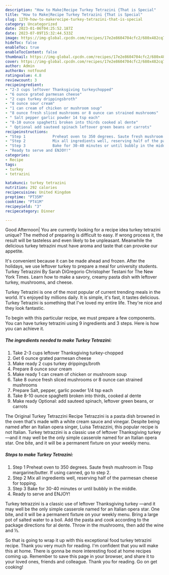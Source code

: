 ```yaml
---
description: "How to Make|Recipe Turkey Tetrazini {That is Special"
title: "How to Make|Recipe Turkey Tetrazini {That is Special"
slug: 1270-how-to-makerecipe-turkey-tetrazini-that-is-special
category: Uncategorized
date: 2023-01-06T04:25:52.187Z
date: 2023-07-09T15:32:44.533Z
image: https://img-global.cpcdn.com/recipes/17e2e8604704cfc2/680x482cq70/turkey-tetrazini-recipe-main-photo.jpg
hideToc: false
enableToc: true
enableTocContent: false
thumbnail: https://img-global.cpcdn.com/recipes/17e2e8604704cfc2/680x482cq70/turkey-tetrazini-recipe-main-photo.jpg
cover: https://img-global.cpcdn.com/recipes/17e2e8604704cfc2/680x482cq70/turkey-tetrazini-recipe-main-photo.jpg
author: Admin
authorAv: notfound
ratingvalue: 4.8
reviewcount: 3
recipeingredient:
- "2-3 cups leftover Thanksgiving turkeychopped"
- "6 ounce grated parmesan cheese"
- "2 cups turkey drippingsbroth"
- "8 ounce sour cream"
- "1 can cream of chicken or mushroom soup"
- "8 ounce fresh sliced mushrooms or 8 ounce can strained mushrooms"
- " Salt pepper garlic powder 14 tsp each"
- "8-10 ounce spaghetti broken into thirds cooked al dente"
- " Optional add sauteed spinach leftover green beans or carrots"
recipeinstructions:
- "Step 1            Preheat oven to 350 degrees. Saute fresh mushroom in Tbsp margarine/butter. If using canned, go to step 2."
- "Step 2            Mix all ingredients well, reserving half of the parmesan cheese for topping."
- "Step 3            Bake for 30-40 minutes or until bubbly in the middle."
- "Ready to serve and ENJOY!"
categories:
- Recipe
tags:
- turkey
- tetrazini

katakunci: turkey tetrazini 
nutrition: 292 calories
recipecuisine: United Kingdom
preptime: "PT35M"
cooktime: "PT41M"
recipeyield: "3"
recipecategory: Dinner

---
```



Good Afternoon| You are currently looking for a recipe idea turkey tetrazini unique? The method of preparing is difficult to easy. If wrong process it, the result will be tasteless and even likely to be unpleasant. Meanwhile the delicious turkey tetrazini must have aroma and taste that can provoke our appetite.





It&#39;s convenient because it can be made ahead and frozen. After the holidays, we use leftover turkey to prepare a meal for university students. Turkey Tetrazzini By Sarah DiGregorio Christopher Testani for The New York Times. Learn how to make a savory, creamy pasta dish with leftover turkey, mushrooms, and cheese.

Turkey Tetrazini is one of the most popular of current trending meals in the world. It's enjoyed by millions daily. It is simple, it's fast, it tastes delicious. Turkey Tetrazini is something that I've loved my entire life. They're nice and they look fantastic.


To begin with this particular recipe, we must prepare a few components. You can have turkey tetrazini using 9 ingredients and 3 steps. Here is how you can achieve it.

<!--inarticleads1-->

##### The ingredients needed to make Turkey Tetrazini:

1. Take 2-3 cups leftover Thanksgiving turkey-chopped
1. Get 6 ounce grated parmesan cheese
1. Make ready 2 cups turkey drippings/broth
1. Prepare 8 ounce sour cream
1. Make ready 1 can cream of chicken or mushroom soup
1. Take 8 ounce fresh sliced mushrooms or 8 ounce can strained mushrooms
1. Prepare  Salt, pepper, garlic powder 1/4 tsp each
1. Take 8-10 ounce spaghetti broken into thirds, cooked al dente
1. Make ready  Optional: add sauteed spinach, leftover green beans, or carrots


The Original Turkey Tetrazzini Recipe Tetrazzini is a pasta dish browned in the oven that&#39;s made with a white cream sauce and vinegar. Despite being named after an Italian opera singer, Luisa Tetrazzini, this popular recipe is not Italian. Turkey tetrazzini is a classic use of leftover Thanksgiving turkey —and it may well be the only simple casserole named for an Italian opera star. One bite, and it will be a permanent fixture on your weekly menu. 

<!--inarticleads2-->

##### Steps to make Turkey Tetrazini:

1. Step 1            Preheat oven to 350 degrees. Saute fresh mushroom in Tbsp margarine/butter. If using canned, go to step 2.
1. Step 2            Mix all ingredients well, reserving half of the parmesan cheese for topping.
1. Step 3            Bake for 30-40 minutes or until bubbly in the middle.
1. Ready to serve and ENJOY!

Turkey tetrazzini is a classic use of leftover Thanksgiving turkey —and it may well be the only simple casserole named for an Italian opera star. One bite, and it will be a permanent fixture on your weekly menu. Bring a large pot of salted water to a boil. Add the pasta and cook according to the package directions for al dente. Throw in the mushrooms, then add the wine and ½. 

So that is going to wrap it up with this exceptional food turkey tetrazini recipe. Thank you very much for reading. I'm confident that you will make this at home. There is gonna be more interesting food at home recipes coming up. Remember to save this page in your browser, and share it to your loved ones, friends and colleague. Thank you for reading. Go on get cooking!
